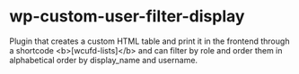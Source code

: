 # wp-custom-user-filter-display
Plugin that creates a custom HTML table and print it in the frontend through a shortcode &lt;b>[wcufd-lists]&lt;/b> and can filter by role and order them in alphabetical order by display_name and username.
